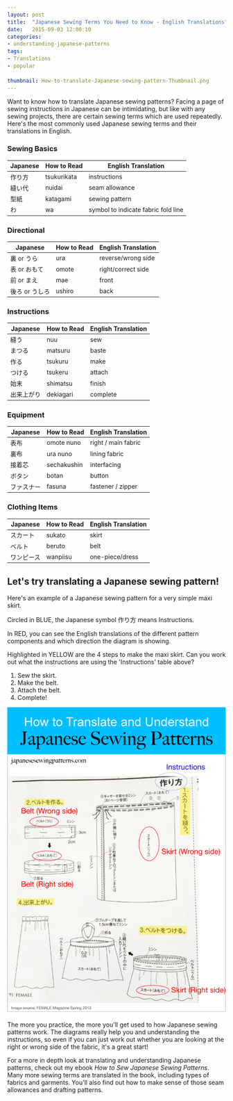 ```yaml
---
layout: post
title:  "Japanese Sewing Terms You Need to Know - English Translations"
date:   2015-09-03 12:00:10
categories:
- understanding-japanese-patterns
tags:
- Translations
- popular

thumbnail: How-to-translate-Japanese-sewing-pattern-Thumbnail.png
---
```


Want to know how to translate Japanese sewing patterns? Facing a page of sewing instructions in Japanese can be intimidating, but like with any sewing projects, there are certain sewing terms which are used repeatedly. Here's the most commonly used Japanese sewing terms and their translations in English.

### Sewing Basics

| Japanese | How to Read | English Translation |
| -------  | ------ | ------- |
| 作り方 | tsukurikata | instructions |
| 縫い代 | nuidai | seam allowance |
| 型紙 | katagami | sewing pattern |
| わ | wa | symbol to indicate fabric fold line |


### Directional

| Japanese | How to Read | English Translation |
| -------  | ------ | ------- |
| 裏 or うら| ura | reverse/wrong side |
| 表 or おもて | omote | right/correct side |
| 前 or まえ　| mae | front |
| 後ろ or うしろ | ushiro | back |


### Instructions

| Japanese | How to Read | English Translation |
| -------  | ------ | ------- |
| 縫う | nuu | sew |
| まつる | matsuru | baste |
| 作る | tsukuru | make |
| つける | tsukeru | attach |
| 始末 | shimatsu | finish |
| 出来上がり | dekiagari | complete |


### Equipment

| Japanese | How to Read | English Translation |
| -------  | ------ | ------- |
| 表布 | omote nuno | right / main fabric |
| 裏布 | ura nuno | lining fabric |
| 接着芯 | sechakushin | interfacing |
| ボタン | botan | button |
| ファスナー | fasuna |fastener / zipper |


### Clothing Items

| Japanese | How to Read | English Translation |
| -------  | ------ | ------- |
| スカート | sukato | skirt |
| ベルト | beruto | belt |
| ワンピース | wanpiisu | one-piece/dress |


## Let's try translating a Japanese sewing pattern!

Here's an example of a Japanese sewing pattern for a very simple maxi skirt.

Circled in BLUE, the Japanese symbol 作り方 means Instructions.

In RED, you can see the English translations of the different pattern components and which direction the diagram is showing.

Highlighted in YELLOW are the 4 steps to make the maxi skirt. Can you work out what the instructions are using the 'Instructions' table above?

1. Sew the skirt.
2. Make the belt.
3. Attach the belt.
4. Complete!

![How to translate Japanese sewing pattern to English](/img/2015/09/How-to-translate-Japanese-sewing-pattern-diagram.png "How to translate Japanese sewing pattern to English")

The more you practice, the more you'll get used to how Japanese sewing patterns work. The diagrams really help you and understanding the instructions, so even if you can just work out whether you are looking at the right or wrong side of the fabric, it's a great start!

For a more in depth look at translating and understanding Japanese patterns, check out my ebook *How to Sew Japanese Sewing Patterns*. Many more sewing terms are translated in the book, including types of fabrics and garments. You'll also find out how to make sense of those seam allowances and drafting patterns.
